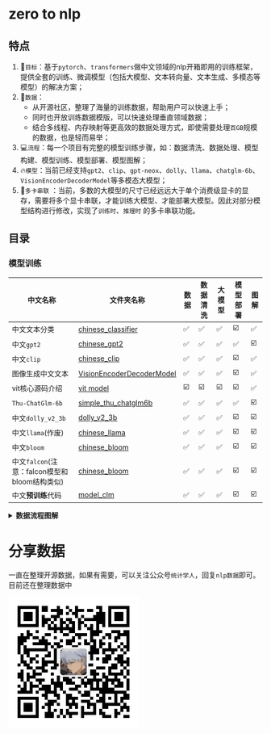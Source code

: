 # zero to nlp

## 特点

1. 🎯`目标`：基于`pytorch`、`transformers`做中文领域的nlp开箱即用的训练框架，提供全套的训练、微调模型（包括大模型、文本转向量、文本生成、多模态等模型）的解决方案；
2. 💽`数据`：
    - 从开源社区，整理了海量的训练数据，帮助用户可以快速上手；
    - 同时也开放训练数据模版，可以快速处理垂直领域数据；
    - 结合多线程、内存映射等更高效的数据处理方式，即使需要处理`百GB`规模的数据，也是轻而易举；
3. 💻`流程`：每一个项目有完整的模型训练步骤，如：数据清洗、数据处理、模型构建、模型训练、模型部署、模型图解；
4. 🔥`模型`：当前已经支持`gpt2`、`clip`、`gpt-neox`、`dolly`、`llama`、`chatglm-6b`、`VisionEncoderDecoderModel`等多模态大模型；
5. 🚀`多卡串联`
   ：当前，多数的大模型的尺寸已经远远大于单个消费级显卡的显存，需要将多个显卡串联，才能训练大模型、才能部署大模型。因此对部分模型结构进行修改，实现了`训练时`、`推理时`
   的多卡串联功能。

## 目录

[//]: # (### 源码解读)

[//]: # ()

[//]: # (当前`transformers`包，确实好用，包括训练等，但是我们不能停留于表面，不能浅尝辄止。要深入源码底部，挖掘出每一个细节。因此，在这个模块中，我将把)

[//]: # (`transfrmers`包中用到的python高级用法、优秀的数据处理思路和方法，尽可能的讲解清楚。)

[//]: # ()

[//]: # (⚠️将逐步完善，敬请期待)

[//]: # (| 模块         | 文件名称 | 作用  | 实现细节 |)

[//]: # (|------------|------|-----|------|)

[//]: # (| Tokenizer  | ☑️   | ☑️  | ☑️   |)

[//]: # (| Datasets   | ☑️   | ☑️  | ☑️   |)

[//]: # (| Model      | ☑️   | ☑️  | ☑️   |)

[//]: # (| Trainer    | ☑️   | ☑️  | ☑️   |)

[//]: # (| AutoClass  | ☑️   | ☑️  | ☑️   |)

[//]: # (| AutoConfig | ☑️   | ☑️  | ☑️   |)

### 模型训练

| 中文名称                              | 文件夹名称                                                                                                                 | 数据 | 数据清洗 | 大模型 | 模型部署 | 图解 |
|-----------------------------------|-----------------------------------------------------------------------------------------------------------------------|----|------|-----|------|----|
| 中文文本分类                            | [chinese_classifier](https://github.com/yuanzhoulvpi2017/zero_nlp/tree/main/chinese_classifier)                       | ✅  | ✅    | ✅   | ☑️   | ✅  |
| 中文`gpt2`                          | [chinese_gpt2](https://github.com/yuanzhoulvpi2017/zero_nlp/tree/main/chinese_gpt2)                                   | ✅  | ✅    | ✅   | ✅    | ☑️ |
| 中文`clip`                          | [chinese_clip](https://github.com/yuanzhoulvpi2017/zero_nlp/tree/main/chinese_clip)                                   | ✅  | ✅    | ✅   | ☑️   | ✅  |
| 图像生成中文文本                          | [VisionEncoderDecoderModel](https://github.com/yuanzhoulvpi2017/zero_nlp/tree/main/vit-gpt2-image-chinese-captioning) | ✅  | ✅    | ✅   | ☑️   | ✅  |
| vit核心源码介绍                         | [vit model](https://github.com/yuanzhoulvpi2017/zero_nlp/tree/main/vit)                                               | ☑️ | ☑️   | ☑️  | ☑️   | ✅  |
| `Thu-ChatGlm-6b`                  | [simple_thu_chatglm6b](https://github.com/yuanzhoulvpi2017/zero_nlp/tree/main/simple_thu_chatglm6b)                   | ✅  | ✅    | ✅   | ✅    | ☑️ |
| 中文`dolly_v2_3b`                   | [dolly_v2_3b](https://github.com/yuanzhoulvpi2017/zero_nlp/tree/main/chinese_dolly_v2_3b)                             | ✅  | ✅    | ✅   | ☑️   | ☑️ |
| 中文`llama`(作废)                     | [chinese_llama](https://github.com/yuanzhoulvpi2017/zero_nlp/tree/main/chinese_llama)                                 | ✅  | ✅    | ✅   | ☑️   | ☑️ |
| 中文`bloom`                         | [chinese_bloom](https://github.com/yuanzhoulvpi2017/zero_nlp/tree/main/chinese_bloom)                                 | ✅  | ✅    | ✅   | ☑️   | ☑️ |
| 中文`falcon`(注意：falcon模型和bloom结构类似) | [chinese_bloom](https://github.com/yuanzhoulvpi2017/zero_nlp/tree/main/chinese_bloom)                                 | ✅  | ✅    | ✅   | ☑️   | ☑️ |
| 中文**预训练**代码                       | [model_clm](https://github.com/yuanzhoulvpi2017/zero_nlp/tree/main/model_clm)                                         | ✅  | ✅    | ✅   | ☑️   | ☑️ |

<details><summary><b>数据流程图解</b></summary>


我一直觉得，数据流程通过图解的形式表达出来，其实是最清楚的，因此我都会尽可能的把每一个任务的都图解出来。

### 文本分类数据图解

![](images/文本分类.003.png)

### 中文gpt2

![](images/chinesegpt2_bot.png)

### 中文clip

![model](images/clip001.png)

### 图像生成中文文本

![model](images/vision-encoder-decoder.png)

### vit 源码

![](images/vit_architecture.jpg)
</details>

# 分享数据

一直在整理开源数据，如果有需要，可以关注公众号`统计学人`，回复`nlp数据`即可。目前还在整理数据中

![统计学人](images/gzh.jpg)